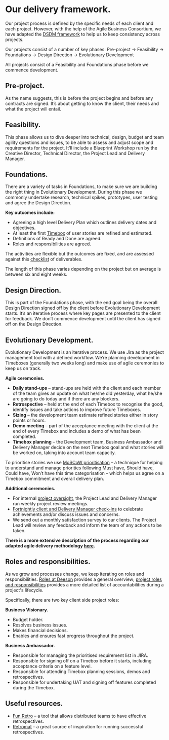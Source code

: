 # Our delivery framework.
Our project process is defined by the specific needs of each client and each project. However, with the help of the Agile Business Consortium, we have adapted the [DSDM framework](https://www.agilebusiness.org/what-is-dsdm) to help us to keep consistency across projects.

Our projects consist of a number of key phases:
Pre-project → Feasibility → Foundations → Design Direction → Evolutionary Development

All projects consist of a Feasibility and Foundations phase before we commence development.

## Pre-project.
As the name suggests, this is before the project begins and before any contracts are signed. It’s about getting to know the client, their needs and what the project will entail. 

## Feasibility.
This phase allows us to dive deeper into technical, design, budget and team agility questions and issues, to be able to assess and adjust scope and requirements for the project. It’ll include a Blueprint Workshop run by the Creative Director, Technical Director, the Project Lead and Delivery Manager.

## Foundations.
There are a variety of tasks in Foundations, to make sure we are building the right thing in Evolutionary Development. During this phase we commonly undertake research, technical spikes, prototypes, user testing and agree the Design Direction. 

**Key outcomes include:**

* Agreeing a high level Delivery Plan which outlines delivery dates and objectives. 
* At least the first [Timebox](https://www.agilebusiness.org/content/timeboxing-0) of user stories are refined and estimated. 
* Definitions of Ready and Done are agreed.
* Roles and responsibilities are agreed. 

The activities are flexible but the outcomes are fixed, and are assessed against this [checklist](https://docs.google.com/document/d/1GLer6Uml5cwS4Z9EpJtC1oLqAA7dJB8-g5Ni3CuY-Gc/edit) of deliverables.

The length of this phase varies depending on the project but on average is between six and eight weeks. 

## Design Direction.
This is part of the Foundations phase, with the end goal being the overall Design Direction signed off by the client before Evolutionary Development starts. It’s an iterative process where key pages are presented to the client for feedback. We don’t commence development until the client has signed off on the Design Direction.

## Evolutionary Development.
Evolutionary Development is an iterative process. We use Jira as the project management tool with a defined workflow. We’re planning development in Timeboxes (generally two weeks long) and make use of agile ceremonies to keep us on track.

**Agile ceremonies.**

* __Daily stand-ups__ – stand-ups are held with the client and each member of the team gives an update on what he/she did yesterday, what he/she are going to do today and if there are any blockers.
* __Retrospective__ – held at the end of each Timebox to recognise the good, identify issues and take actions to improve future Timeboxes.
* __Sizing__ – the development team estimate refined stories either in story points or hours. 
* __Demo meeting__ – part of the acceptance meeting with the client at the end of every Timebox and includes a demo of what has been completed.
* __Timebox planning__ – the Development team, Business Ambassador and Delivery Manager decide on the next Timebox goal and what stories will be worked on, taking into account team capacity.

To prioritise stories we use [MoSCoW prioritisation](https://www.agilebusiness.org/content/moscow-prioritisation) – a technique for helping to understand and manage priorities following Must have, Should have, Could have, Won’t have this time categorisation – which helps us agree on a Timebox commitment and overall delivery plan.

__Additional ceremonies.__

* For internal [project oversight](https://docs.google.com/document/d/131K6oPB94dtb9WA-SYAfjVAdRqrK4b4DdMGctHqUivI/edit), the Project Lead and Delivery Manager run weekly project review meetings.
* [Fortnightly client and Delivery Manager check-ins](https://docs.google.com/spreadsheets/d/11VQQvq7WoLPnD-JJ1wmFRH6xVQRINU74LbW8QtFA31k/edit#gid=0) to celebrate achievements and/or discuss issues and concerns.
* We send out a monthly satisfaction survey to our clients. The Project Lead will review any feedback and inform the team of any actions to be taken.
 
__There is a more extensive description of the process regarding our adapted agile delivery methodology [here](https://docs.google.com/document/d/17aO5PCU5aKBxPIXeRnuvK76trgVbn10qjIuuZzB9zhA/edit).__

## Roles and responsibilities.
As we grow and processes change, we keep iterating on roles and responsibilities. [Roles at Deeson](https://handbook.deeson.co.uk/handbook/roles-at-deeson/) provides a general overview; [project roles and responsibilities](https://docs.google.com/spreadsheets/d/1xBxZNZarYJdkY7UCDrbMMMTaF3io5mVMqNA85fJnoDw/edit#gid=1040411215) provides a more detailed list of accountabilities during a project's lifecycle.

Specifically, there are two key client side project roles:

__Business Visionary.__

* Budget holder.
* Resolves business issues.
* Makes financial decisions.
* Enables and ensures fast progress throughout the project.

__Business Ambassador.__

* Responsible for managing the prioritised requirement list in JIRA.
* Responsible for signing off on a Timebox before it starts, including acceptance criteria on a feature level.
* Responsible for attending Timebox planning sessions, demos and retrospectives.
* Responsible for undertaking UAT and signing off features completed during the Timebox.

## Useful resources.

* [Fun Retro](http://funretro.github.io/distributed/) – a tool that allows distributed teams to have effective retrospectives.
* [Retromat](https://plans-for-retrospectives.com/en/?id=90-128-91-21-34) – a great source of inspiration for running successful retrospectives.
